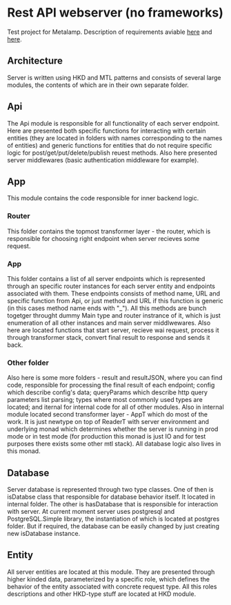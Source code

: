 # Rest API webserver (no frameworks)
Test project for Metalamp. Description of requirements aviable [here](https://coda.io/@metalamp/education/4-15) and [here](https://coda.io/@metalamp/education/5-16).


## Architecture
Server is written using HKD and MTL patterns and consists of several large modules, the contents of which are in their own separate folder.


## Api
The Api module is responsible for all functionality of each server endpoint. Here are presented both specific functions for interacting with certain entities (they are located in folders with names corresponding to the names of entities) and generic functions for entities that do not require specific logic for post/get/put/delete/publish reuest methods. Also here presented server middlewares (basic authentication middleware for example).


## App
This module contains the code responsible for inner backend logic. 

### Router
This folder contains the topmost transformer layer - the router, which is responsible for choosing right endpoint when server recieves some request.

### App
This folder contains a list of all server endpoints which is represented through an specific router instances for each server entity and endpoints associated with them. These endpoints consists of method name, URL and specific function from Api, or just method and URL if this function is generic (in this cases method name ends with "_"). All this methods are bunch togetger throught dummy Main type and router instrance of it, which is just enumeration of all other instances and main server middlwewares. Also here are located functions that start server, recieve wai request, process it through transformer stack, convert final result to response and sends it back.  

### Other folder
Also here is some more folders - result and resultJSON, where you can find code, responsible for processing the final result of each endpoint; config which describe config's data; queryParams which describe http query parameters list parsing; types where most commonly used types are located; and iternal for internal code for all of other modules.
Also in internal module located second transformer layer - AppT which do most of the work. It is just newtype on top of ReaderT with server environment and underlying monad which determines whether the server is running in prod mode or in test mode (for production this monad is just IO and for test purposes there exists some other mtl stack). All database logic also lives in this monad.

## Database
Server database is represented through two type classes. One of then is isDatabse class that responsible for database behavior itself. It located in internal folder. The other is hasDatabase that is responsible for interaction with server. At current moment server uses postgresql and PostgreSQL.Simple library, the instantiation of which is located at postgres folder. But if required, the database can be easily changed by just creating new isDatabase instance.

## Entity
All server entities are located at this module. They are presented through higher kinded data, parameterized by a specific role, which defines the behavior of the entity associated with concrete request type. All this roles descriptions and other HKD-type stuff are located at HKD module. 
